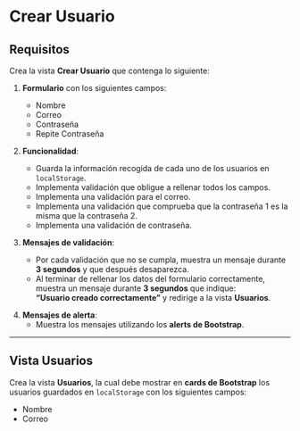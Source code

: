 # Crear Usuario

## Requisitos

Crea la vista **Crear Usuario** que contenga lo siguiente:

<!-- Done -->

1. **Formulario** con los siguientes campos:

   - Nombre
   - Correo
   - Contraseña
   - Repite Contraseña

<!-- To Do -->

2. **Funcionalidad**:

   - Guarda la información recogida de cada uno de los usuarios en `localStorage`.
   - Implementa validación que obligue a rellenar todos los campos.
   - Implementa una validación para el correo.
   - Implementa una validación que comprueba que la contraseña 1 es la misma que la contraseña 2.
   - Implementa una validación de contraseña.

<!-- To Do -->

3. **Mensajes de validación**:

   - Por cada validación que no se cumpla, muestra un mensaje durante **3 segundos** y que después desaparezca.
   - Al terminar de rellenar los datos del formulario correctamente, muestra un mensaje durante **3 segundos** que indique:  
     **“Usuario creado correctamente”** y redirige a la vista **Usuarios**.

<!-- To Do -->

4. **Mensajes de alerta**:
   - Muestra los mensajes utilizando los **alerts de Bootstrap**.

---

<!-- To Do -->

## Vista Usuarios

Crea la vista **Usuarios**, la cual debe mostrar en **cards de Bootstrap** los usuarios guardados en `localStorage` con los siguientes campos:

- Nombre
- Correo

